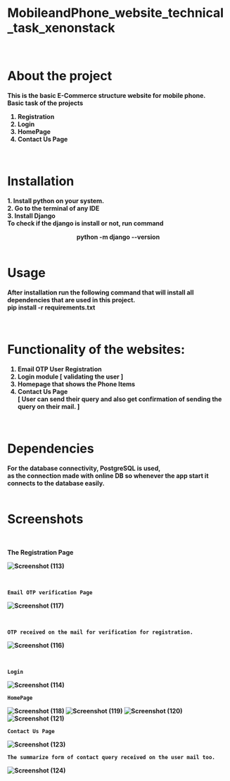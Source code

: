 
# MobileandPhone_website_technical_task_xenonstack
<br>

# About the project
  <b> This is the basic E-Commerce structure website for mobile phone.<br>
  Basic task of the projects
  1.  Registration 
  2.  Login
  3.  HomePage
  4.  Contact Us Page 
<br>

# Installation
  <b>1. Install python on your system.  <br>
     2. Go to the terminal of any IDE <br>
     3. Install Django  <br>
        To check if the django is install or not, run command <center>python -m django --version</center>
</b>
<br>

# Usage

<b>After installation run the following command that will install all dependencies that are used in this project.<br>
pip install -r requirements.txt</b>

<br>

# Functionality of the websites: <b>
  1. Email OTP User Registration  <br>
  2. Login module [ validating the user ] <br>
  3. Homepage that shows the Phone Items  <br>
  4. Contact Us Page <br>
     [ User can send their query and also get confirmation of sending the query on their mail. ]
 
  </b>
  <br>

# Dependencies 
  For the database connectivity, PostgreSQL is used, <br>as the connection made with online DB so whenever the app start it connects to the database easily.
  <br><br>


  
# Screenshots
  <br>
  
  <b>The Registration Page 
  
  ![Screenshot (113)](https://user-images.githubusercontent.com/84377243/196872085-7c88fb36-7bfc-4f05-b765-d78270d1ae88.png)
  
  <br>
  
    Email OTP verification Page
  
  ![Screenshot (117)](https://user-images.githubusercontent.com/84377243/196872104-c542b53f-c690-4eb3-a331-325f5d4b1344.png)

<br>

    OTP received on the mail for verification for registration.

![Screenshot (116)](https://user-images.githubusercontent.com/84377243/196872102-023676fe-4985-441b-9fec-03a185ff9d83.png)

<br>

    Login

![Screenshot (114)](https://user-images.githubusercontent.com/84377243/196872095-47d1ac4b-b950-4cf5-8f7e-7e21eb653d79.png)
<br>


    HomePage

![Screenshot (118)](https://user-images.githubusercontent.com/84377243/196872106-ec0e8b02-09ac-405a-b3b7-976b7fe6ad76.png)
![Screenshot (119)](https://user-images.githubusercontent.com/84377243/196872107-a25fdd5f-a46f-44bd-8745-3bc1aa83dac3.png)
![Screenshot (120)](https://user-images.githubusercontent.com/84377243/196872108-0e85e949-9682-4e7b-8f38-197a5e2e521d.png)
![Screenshot (121)](https://user-images.githubusercontent.com/84377243/196872111-71d96661-5627-4c07-bcd6-1fc0f3a1f5f3.png)
<br>

    
    Contact Us Page 

![Screenshot (123)](https://user-images.githubusercontent.com/84377243/196872118-cd914be9-91ad-4385-b450-ee1398658f6a.png)
<br>


    
    The summarize form of contact query received on the user mail too.

![Screenshot (124)](https://user-images.githubusercontent.com/84377243/196874592-3e883e24-1606-4bf7-acff-e902c7e6ffe4.png)

